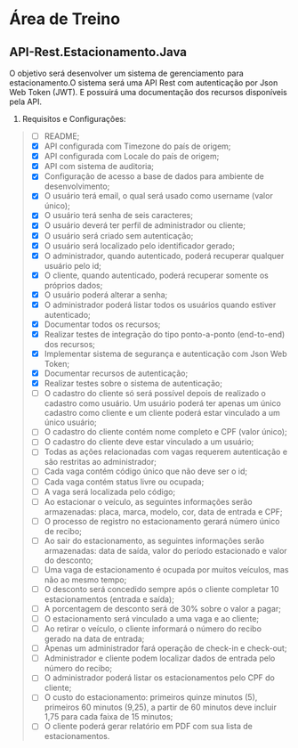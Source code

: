# Área de Treino


## API-Rest.Estacionamento.Java

O objetivo será desenvolver um sistema de gerenciamento para estacionamento.O sistema será uma API Rest com autenticação por Json Web Token (JWT). E possuirá uma documentação dos recursos disponíveis pela API.

1. Requisitos e Configurações:
> - [ ] README;
> - [x] API configurada com Timezone do país de origem;
> - [x] API configurada com Locale do país de origem;
> - [x] API com sistema de auditoria;
> - [x] Configuração de acesso a base de dados para ambiente de desenvolvimento;
> - [x] O usuário terá email, o qual será usado como username (valor único);
> - [x] O usuário terá senha de seis caracteres;
> - [x] O usuário deverá ter perfil de administrador ou cliente;
> - [x] O usuário será criado sem autenticação;
> - [x] O usuário será localizado pelo identificador gerado;
> - [x] O administrador, quando autenticado, poderá recuperar qualquer usuário pelo id;
> - [x] O cliente, quando autenticado, poderá recuperar somente os próprios dados;
> - [x] O usuário poderá alterar a senha;
> - [x] O administrador poderá listar todos os usuários quando estiver autenticado;
> - [x] Documentar todos os recursos;
> - [x] Realizar testes de integração do tipo ponto-a-ponto (end-to-end) dos recursos;
> - [x] Implementar sistema de segurança e autenticação com Json Web Token;
> - [x] Documentar recursos de autenticação;
> - [x] Realizar testes sobre o sistema de autenticação;
> - [ ] O cadastro do cliente só será possível depois de realizado o cadastro como usuário. Um usuário poderá ter apenas um único cadastro como cliente e um cliente poderá estar vinculado a um único usuário;
> - [ ] O cadastro do cliente contém nome completo e CPF (valor único);
> - [ ] O cadastro do cliente deve estar vinculado a um usuário;
> - [ ] Todas as ações relacionadas com vagas requerem autenticação e são restritas ao administrador;
> - [ ] Cada vaga contém código único que não deve ser o id;
> - [ ] Cada vaga contém status livre ou ocupada;
> - [ ] A vaga será localizada pelo código;
> - [ ] Ao estacionar o veículo, as seguintes informações serão armazenadas: placa, marca, modelo, cor, data de entrada e CPF;
> - [ ] O processo de registro no estacionamento gerará número único de recibo;
> - [ ] Ao sair do estacionamento, as seguintes informações serão armazenadas: data de saída, valor do período estacionado e valor do desconto;
> - [ ] Uma vaga de estacionamento é ocupada por muitos veículos, mas não ao mesmo tempo;
> - [ ] O desconto será concedido sempre após o cliente completar 10 estacionamentos (entrada e saída);
> - [ ] A porcentagem de desconto será de 30% sobre o valor a pagar;
> - [ ] O estacionamento será vinculado a uma vaga e ao cliente;
> - [ ] Ao retirar o veículo, o cliente informará o número do recibo gerado na data de entrada;
> - [ ] Apenas um administrador fará operação de check-in e check-out;
> - [ ] Administrador e cliente podem localizar dados de entrada pelo número do recibo;
> - [ ] O administrador poderá listar os estacionamentos pelo CPF do cliente;
> - [ ] O custo do estacionamento: primeiros quinze minutos (5), primeiros 60 minutos (9,25), a partir de 60 minutos deve incluir 1,75 para cada faixa de 15 minutos;
> - [ ] O cliente poderá gerar relatório em PDF com sua lista de estacionamentos.
